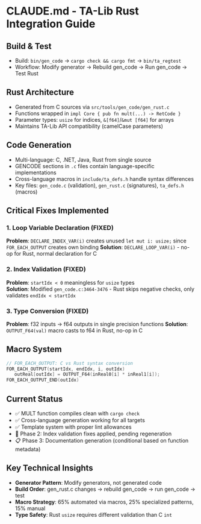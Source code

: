 # CLAUDE.md - TA-Lib Rust Integration Guide

## Build & Test
- Build: `bin/gen_code` → `cargo check && cargo fmt` → `bin/ta_regtest`
- Workflow: Modify generator → Rebuild gen_code → Run gen_code → Test Rust

## Rust Architecture  
- Generated from C sources via `src/tools/gen_code/gen_rust.c`
- Functions wrapped in `impl Core { pub fn mult(...) -> RetCode }`
- Parameter types: `usize` for indices, `&[f64]`/`&mut [f64]` for arrays
- Maintains TA-Lib API compatibility (camelCase parameters)

## Code Generation
- Multi-language: C, .NET, Java, Rust from single source
- GENCODE sections in `.c` files contain language-specific implementations
- Cross-language macros in `include/ta_defs.h` handle syntax differences
- Key files: `gen_code.c` (validation), `gen_rust.c` (signatures), `ta_defs.h` (macros)

## Critical Fixes Implemented

### 1. Loop Variable Declaration (FIXED)
**Problem**: `DECLARE_INDEX_VAR(i)` creates unused `let mut i: usize;` since `FOR_EACH_OUTPUT` creates own binding
**Solution**: `DECLARE_LOOP_VAR(i)` - no-op for Rust, normal declaration for C

### 2. Index Validation (FIXED)
**Problem**: `startIdx < 0` meaningless for `usize` types  
**Solution**: Modified `gen_code.c:3464-3476` - Rust skips negative checks, only validates `endIdx < startIdx`

### 3. Type Conversion (FIXED)
**Problem**: f32 inputs → f64 outputs in single precision functions
**Solution**: `OUTPUT_F64(val)` macro casts to f64 in Rust, no-op in C

## Macro System
```c
// FOR_EACH_OUTPUT: C vs Rust syntax conversion
FOR_EACH_OUTPUT(startIdx, endIdx, i, outIdx)
   outReal[outIdx] = OUTPUT_F64(inReal0[i] * inReal1[i]);
FOR_EACH_OUTPUT_END(outIdx)
```

## Current Status
- ✅ MULT function compiles clean with `cargo check`
- ✅ Cross-language generation working for all targets
- ✅ Template system with proper lint allowances
- 🔄 Phase 2: Index validation fixes applied, pending regeneration
- 📋 Phase 3: Documentation generation (conditional based on function metadata)

## Key Technical Insights
- **Generator Pattern**: Modify generators, not generated code
- **Build Order**: gen_rust.c changes → rebuild gen_code → run gen_code → test
- **Macro Strategy**: 65% automated via macros, 25% specialized patterns, 15% manual
- **Type Safety**: Rust `usize` requires different validation than C `int`